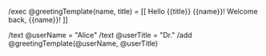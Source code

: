 /exec @greetingTemplate(name, title) = [[
Hello {{title}} {{name}}!
Welcome back, {{name}}!
]]

/text @userName = "Alice"
/text @userTitle = "Dr."
/add @greetingTemplate(@userName, @userTitle)